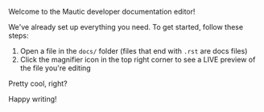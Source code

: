 Welcome to the Mautic developer documentation editor!

We've already set up everything you need. To get started, follow these steps:
1. Open a file in the `docs/` folder (files that end with `.rst` are docs files)
2. Click the magnifier icon in the top right corner to see a LIVE preview of the file you're editing

Pretty cool, right?

Happy writing!
